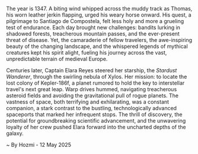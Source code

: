 
The year is 1347.  A biting wind whipped across the muddy track as Thomas, his worn leather jerkin flapping, urged his weary horse onward.  His quest, a pilgrimage to Santiago de Compostela, felt less holy and more a grueling test of endurance.  Each day brought new challenges: bandits lurking in shadowed forests, treacherous mountain passes, and the ever-present threat of disease. Yet, the camaraderie of fellow travelers, the awe-inspiring beauty of the changing landscape, and the whispered legends of mythical creatures kept his spirit alight, fueling his journey across the vast, unpredictable terrain of medieval Europe.


Centuries later, Captain Elara Reyes steered her starship, the *Stardust Wanderer*, through the swirling nebula of Xylos.  Her mission: to locate the lost colony of Kepler-186f, a planet rumored to hold the key to interstellar travel's next great leap.  Warp drives hummed, navigating treacherous asteroid fields and avoiding the gravitational pull of rogue planets.  The vastness of space, both terrifying and exhilarating, was a constant companion, a stark contrast to the bustling, technologically advanced spaceports that marked her infrequent stops.  The thrill of discovery, the potential for groundbreaking scientific advancement, and the unwavering loyalty of her crew pushed Elara forward into the uncharted depths of the galaxy.

~ By Hozmi - 12 May 2025
